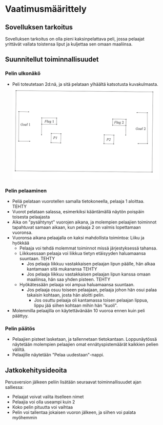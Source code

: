 # Vaatimusmäärittely

## Sovelluksen tarkoitus

Sovelluksen tarkoitus on olla pieni kaksinpelattava peli, jossa pelaajat yrittävät vallata toistensa liput ja kuljettaa sen omaan maaliinsa.


## Suunnitellut toiminnallisuudet
  
### Pelin ulkonäkö

- Peli toteutetaan 2d:nä, ja sitä pelataan ylhäältä katsotusta kuvakulmasta.
![](./kuvat/pelin-hahmotelma.png)

### Pelin pelaaminen

- Peliä pelataan vuorotellen samalla tietokoneella, pelaaja 1 aloittaa. TEHTY
- Vuorot pelataan salassa, esimerkiksi kääntämällä näytön poispäin toisesta pelaajasta
- Aika on "pysähtynyt" vuorojen aikana, ja molempien pelaajien toiminnot tapahtuvat samaan aikaan, kun pelaaja 2 on valmis lopettamaan vuoronsa.
- Vuoronsa aikana pelaajalla on kaksi mahdollista toimintoa: Liiku ja hyökkää
  - Pelaaja voi tehdä molemmat toiminnot missä järjestyksessä tahansa.
  - Liikkuessaan pelaaja voi liikkua tietyn etäisyyden haluamaansa suuntaan. TEHTY
    - Jos pelaaja liikkuu vastakkaisen pelaajan lipun päälle, hän alkaa kantamaan sitä mukanansa TEHTY
    - Jos pelaaja liikkuu vastakkaisen pelaajan lipun kanssa omaan maaliinsa, hän saa yhden pisteen. TEHTY
  - Hyökätessään pelaaja voi ampua haluamaansa suuntaan.
    - Jos pelaaja osuu toiseen pelaajaan, pelaaja johon hän osui palaa takaisin kohtaan, josta hän aloitti pelin.
      - Jos osuttu pelaaja oli kantamassa toisen pelaajan lippua, lippu jää siihen kohtaan mihin hän "kuoli".
- Molemmilla pelaajilla on käytettävänään 10 vuoroa ennen kuin peli päättyy.
  
### Pelin päätös

  - Pelaajien pisteet lasketaan, ja tallennetaan tietokantaan. Loppunäytössä näytetään molempien pelaajien omat ennätyspistemäärät kaikkien pelien väliltä.
  - Pelaajille näytetään "Pelaa uudestaan"-nappi.

## Jatkokehitysideoita

Perusversion jälkeen peliin lisätään seuraavat toiminnallisuudet ajan salliessa:

- Pelaajat voivat valita itselleen nimet
- Pelaajia voi olla useampi kuin 2
- Koko pelin pituutta voi vaihtaa
- Pelin voi tallentaa jokaisen vuoron jälkeen, ja siihen voi palata myöhemmin